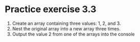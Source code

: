 # Practice exercise 3.3
1. Create an array containing three values: 1, 2, and 3.
2. Nest the original array into a new array three times.
3. Output the value 2 from one of the arrays into the console